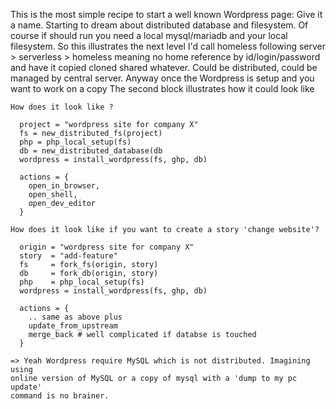 This is the most simple recipe to start a well known Wordpress page:
Give it a name.
Starting to dream about distributed database and filesystem.
Of course if should run you need a local mysql/mariadb and your local filesystem.
So this illustrates the next level I'd call homeless following server >
serverless > homeless meaning no home reference by id/login/password and have
it copied cloned shared whatever. Could be distributed, could be managed by
central server.
Anyway once the Wordpress is setup and you want to work on a copy
The second block illustrates how it could look like


    How does it look like ?

      project = "wordpress site for company X"
      fs = new_distributed_fs(project)
      php = php_local_setup(fs)
      db = new_distributed_database(db
      wordpress = install_wordpress(fs, ghp, db)

      actions = {
        open_in_browser,
        open_shell,
        open_dev_editor
      }

    How does it look like if you want to create a story 'change website'?

      origin = "wordpress site for company X"
      story  = "add-feature"
      fs     = fork_fs(origin, story)
      db     = fork_db(origin, story)
      php    = php_local_setup(fs)
      wordpress = install_wordpress(fs, ghp, db)

      actions = {
        .. same as above plus
        update_from_upstream
        merge_back # well complicated if databse is touched
      }

    => Yeah Wordpress require MySQL which is not distributed. Imagining using
    online version of MySQL or a copy of mysql with a 'dump to my pc update'
    command is no brainer.
